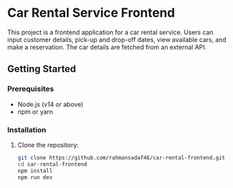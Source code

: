 # Car Rental Service Frontend

This project is a frontend application for a car rental service. Users can input customer details, pick-up and drop-off dates, view available cars, and make a reservation. The car details are fetched from an external API.

## Getting Started

### Prerequisites

- Node.js (v14 or above)
- npm or yarn

### Installation

1. Clone the repository:
   ```sh
   git clone https://github.com/rahmansadaf46/car-rental-frontend.git
   cd car-rental-frontend
   npm install
   npm run dev
